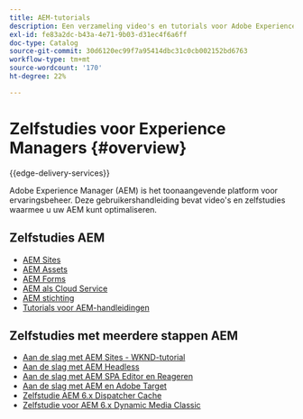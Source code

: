 ```yaml
---
title: AEM-tutorials
description: Een verzameling video's en tutorials voor Adobe Experience Manager.
exl-id: fe83a2dc-b43a-4e71-9b03-d31ec4f6a6ff
doc-type: Catalog
source-git-commit: 30d6120ec99f7a95414dbc31c0cb002152bd6763
workflow-type: tm+mt
source-wordcount: '170'
ht-degree: 22%

---
```


# Zelfstudies voor Experience Managers {#overview}

{{edge-delivery-services}}

Adobe Experience Manager (AEM) is het toonaangevende platform voor ervaringsbeheer. Deze gebruikershandleiding bevat video&#39;s en zelfstudies waarmee u uw AEM kunt optimaliseren.

## Zelfstudies AEM

+ [AEM Sites](https://experienceleague.adobe.com/docs/experience-manager-learn/sites/overview.html)
+ [AEM Assets](https://experienceleague.adobe.com/docs/experience-manager-learn/assets/overview.html)
+ [AEM Forms](https://experienceleague.adobe.com/docs/experience-manager-learn/forms/overview.html)
+ [AEM als Cloud Service](https://experienceleague.adobe.com/docs/experience-manager-learn/cloud-service/overview.html)
+ [AEM stichting](https://experienceleague.adobe.com/docs/experience-manager-learn/foundation/overview.html)
+ [Tutorials voor AEM-handleidingen](https://experienceleague.adobe.com/docs/experience-manager-guides-learn/tutorials/overview.html)

## Zelfstudies met meerdere stappen AEM

+ [Aan de slag met AEM Sites - WKND-tutorial](https://experienceleague.adobe.com/docs/experience-manager-learn/getting-started-wknd-tutorial-develop/overview.html)
+ [Aan de slag met AEM Headless](https://experienceleague.adobe.com/docs/experience-manager-learn/getting-started-with-aem-headless/overview.html)
+ [Aan de slag met AEM SPA Editor en Reageren](https://experienceleague.adobe.com/docs/experience-manager-learn/spa-react-tutorial/overview.html)
+ [Aan de slag met AEM en Adobe Target](https://experienceleague.adobe.com/docs/experience-manager-learn/aem-target-tutorial/overview.html)
+ [Zelfstudie AEM 6.x Dispatcher Cache](https://experienceleague.adobe.com/docs/experience-manager-learn/dispatcher-tutorial/overview.html)
+ [Zelfstudie voor AEM 6.x Dynamic Media Classic](https://experienceleague.adobe.com/docs/experience-manager-learn/dynamic-media-classic-tutorial/overview.html)
